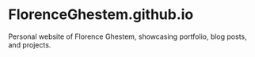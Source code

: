 # FlorenceGhestem.github.io
Personal website of Florence Ghestem, showcasing portfolio, blog posts, and projects.
